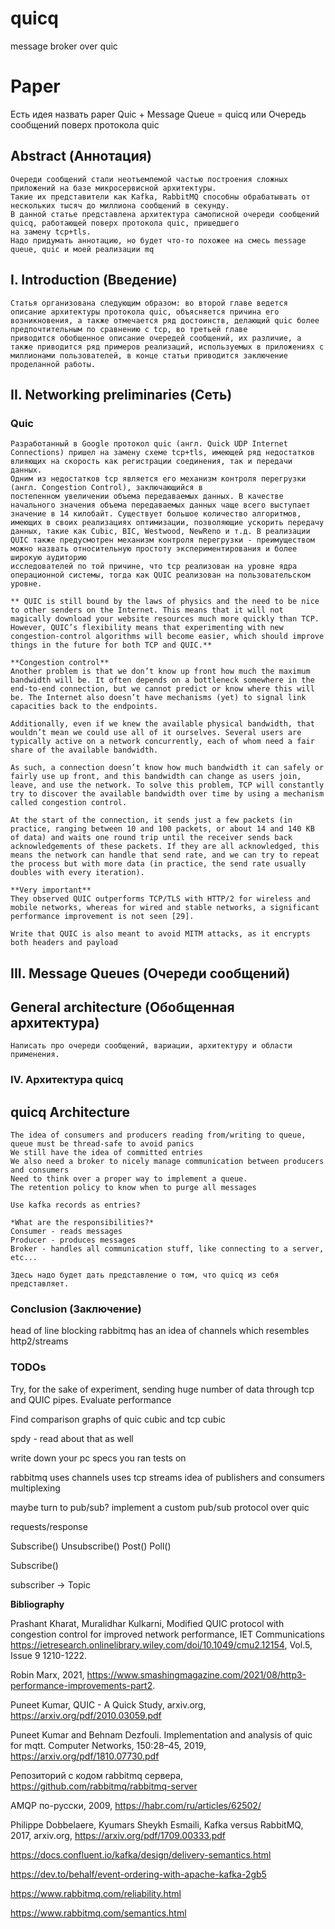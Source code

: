 # quicq
message broker over quic



# Paper

Есть идея назвать paper Quic + Message Queue = quicq или Очередь сообщений поверх протокола quic  

## Abstract (Аннотация)
    Очереди сообщений стали неотъемлемой частью построения сложных приложений на базе микросервисной архитектуры.
    Такие их представители как Kafka, RabbitMQ способны обрабатывать от нескольких тысяч до миллиона сообщений в секунду. 
    В данной статье представлена архитектура самописной очереди сообщений quicq, работающей поверх протокола quic, пришедшего 
    на замену tcp+tls. 
    Надо придумать аннотацию, но будет что-то похожее на смесь message queue, quic и моей реализации mq

## I. Introduction (Введение)
    

    Статья организована следующим образом: во второй главе ведется описание архитектуры протокола quic, объясняется причина его возникновения, а также отмечается ряд достоинств, делающий quic более предпочтительным по сравнению с tcp, во третьей главе 
    приводится обобщенное описание очередей сообщений, их различие, а также приводится ряд примеров реализаций, используемых в приложениях с миллионами пользователей, в конце статьи приводится заключение проделанной работы.  

## II. Networking preliminaries (Сеть)

### Quic
    Разработанный в Google протокол quic (англ. Quick UDP Internet Connections) пришел на замену схеме tcp+tls, имеющей ряд недостатков влияющих на скорость как регистрации соединения, так и передачи данных. 
    Одним из недостатков tcp является его механизм контроля перегрузки (англ. Congestion Control), заключающийся в 
    постепенном увеличении объема передаваемых данных. В качестве начального значения объема передаваемых данных чаще всего выступает значение в 14 килобайт. Существует большое количество алгоритмов, имеющих в своих реализациях оптимизации, позволяющие ускорить передачу данных, такие как Cubic, BIC, Westwood, NewReno и т.д. В реализации QUIC также предусмотрен механизм контроля перегрузки - преимуществом можно назвать относительную простоту экспериментирования и более широкую аудиторию 
    исследователей по той причине, что tcp реализован на уровне ядра операционной системы, тогда как QUIC реализован на пользовательском уровне.  

    ** QUIC is still bound by the laws of physics and the need to be nice to other senders on the Internet. This means that it will not magically download your website resources much more quickly than TCP. However, QUIC’s flexibility means that experimenting with new congestion-control algorithms will become easier, which should improve things in the future for both TCP and QUIC.**
    
    **Congestion control**
    Another problem is that we don’t know up front how much the maximum bandwidth will be. It often depends on a bottleneck somewhere in the end-to-end connection, but we cannot predict or know where this will be. The Internet also doesn’t have mechanisms (yet) to signal link capacities back to the endpoints.

    Additionally, even if we knew the available physical bandwidth, that wouldn’t mean we could use all of it ourselves. Several users are typically active on a network concurrently, each of whom need a fair share of the available bandwidth.

    As such, a connection doesn’t know how much bandwidth it can safely or fairly use up front, and this bandwidth can change as users join, leave, and use the network. To solve this problem, TCP will constantly try to discover the available bandwidth over time by using a mechanism called congestion control.

    At the start of the connection, it sends just a few packets (in practice, ranging between 10 and 100 packets, or about 14 and 140 KB of data) and waits one round trip until the receiver sends back acknowledgements of these packets. If they are all acknowledged, this means the network can handle that send rate, and we can try to repeat the process but with more data (in practice, the send rate usually doubles with every iteration).

    **Very important**
    They observed QUIC outperforms TCP/TLS with HTTP/2 for wireless and mobile networks, whereas for wired and stable networks, a significant performance improvement is not seen [29].

    Write that QUIC is also meant to avoid MITM attacks, as it encrypts both headers and payload

## III. Message Queues (Очереди сообщений) 

## General architecture (Обобщенная архитектура)
    Написать про очереди сообщений, вариации, архитектуру и области применения. 

### IV. Архитектура quicq 

## quicq Architecture
    The idea of consumers and producers reading from/writing to queue, queue must be thread-safe to avoid panics 
    We still have the idea of committed entries
    We also need a broker to nicely manage communication between producers and consumers 
    Need to think over a proper way to implement a queue.
    The retention policy to know when to purge all messages

    Use kafka records as entries?

    *What are the responsibilities?*
    Consumer - reads messages
    Producer - produces messages
    Broker - handles all communication stuff, like connecting to a server, etc...

    Здесь надо будет дать представление о том, что quicq из себя представляет. 

### Conclusion (Заключение)

head of line blocking 
rabbitmq has an idea of channels which resembles http2/streams 

### TODOs

Try, for the sake of experiment, sending huge number of data through tcp and QUIC pipes. Evaluate performance 

Find comparison graphs of quic cubic and tcp cubic

spdy - read about that as well

write down your pc specs you ran tests on


rabbitmq 
uses channels
uses tcp streams
idea of publishers and consumers
multiplexing  

maybe turn to pub/sub?
implement a custom pub/sub protocol over quic 

requests/response

Subscribe()
Unsubscribe()
Post()
Poll() 

Subscribe()

subscriber -> Topic

**Bibliography**

Prashant Kharat, Muralidhar Kulkarni, Modified QUIC protocol with congestion control for improved network performance, IET Communications https://ietresearch.onlinelibrary.wiley.com/doi/10.1049/cmu2.12154, Vol.5, Issue 9 1210-1222.

Robin Marx, 2021, https://www.smashingmagazine.com/2021/08/http3-performance-improvements-part2.

Puneet Kumar, QUIC - A Quick Study, arxiv.org, https://arxiv.org/pdf/2010.03059.pdf

Puneet Kumar and Behnam Dezfouli. Implementation and analysis of quic for mqtt.
Computer Networks, 150:28–45, 2019, https://arxiv.org/pdf/1810.07730.pdf

Репозиторий с кодом rabbitmq сервера, https://github.com/rabbitmq/rabbitmq-server

AMQP по-русски, 2009, https://habr.com/ru/articles/62502/ 

Philippe Dobbelaere, Kyumars Sheykh Esmaili, Kafka versus RabbitMQ, 2017, arxiv.org, https://arxiv.org/pdf/1709.00333.pdf

https://docs.confluent.io/kafka/design/delivery-semantics.html

https://dev.to/behalf/event-ordering-with-apache-kafka-2gb5

https://www.rabbitmq.com/reliability.html

https://www.rabbitmq.com/semantics.html